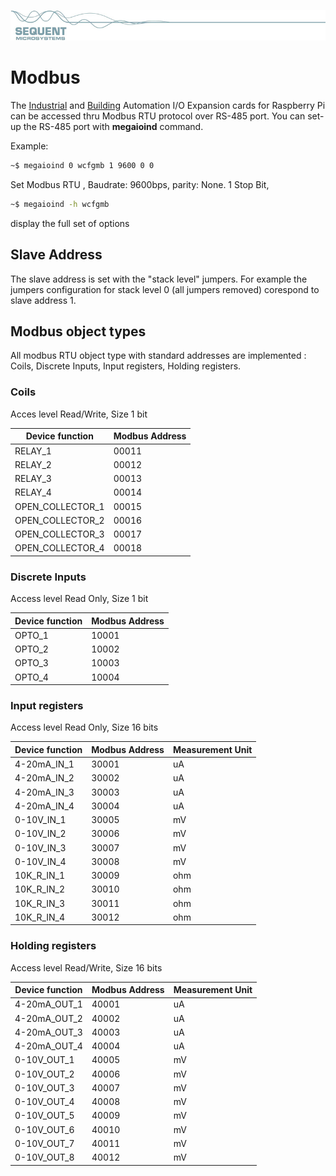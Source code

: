 [![megaioind-rpi](readmeres/sequent.jpg)](https://www.sequentmicrosystems.com/megaio-ind.html)

# Modbus

The [Industrial](https://www.sequentmicrosystems.com/megaio-ind.html) and [Building](https://www.sequentmicrosystems.com/megaio-bas.html) Automation I/O Expansion cards for Raspberry Pi can be accessed thru Modbus RTU protocol over RS-485 port.
You can set-up the RS-485 port with **megaioind** command.

Example:
```bash
~$ megaioind 0 wcfgmb 1 9600 0 0
```
Set Modbus RTU , Baudrate: 9600bps, parity: None. 1 Stop Bit, 
```bash
~$ megaioind -h wcfgmb
```
display the full set of options

## Slave Address
The slave address is set with the "stack level" jumpers. For example the jumpers configuration for stack level 0 (all jumpers removed) corespond to slave address 1.

## Modbus object types
All modbus RTU object type with standard addresses are implemented : Coils, Discrete Inputs, Input registers, Holding registers.

### Coils

Acces level Read/Write, Size 1 bit

| Device function | Modbus Address |
| --- | --- |
| RELAY_1 | 00011 |
| RELAY_2 | 00012 |
| RELAY_3 | 00013 |
| RELAY_4 | 00014 |
| OPEN_COLLECTOR_1 | 00015 |
| OPEN_COLLECTOR_2 | 00016 |
| OPEN_COLLECTOR_3 | 00017 |
| OPEN_COLLECTOR_4 | 00018 |

### Discrete Inputs

Access level Read Only, Size 1 bit

| Device function | Modbus Address |
| --- | --- |
| OPTO_1 | 10001 |
| OPTO_2 | 10002 |
| OPTO_3 | 10003 |
| OPTO_4 | 10004 |

### Input registers

Access level Read Only, Size 16 bits

| Device function | Modbus Address | Measurement Unit |
| --- | --- | --- |
| 4-20mA_IN_1 | 30001 | uA |
| 4-20mA_IN_2 | 30002 | uA |
| 4-20mA_IN_3 | 30003 | uA |
| 4-20mA_IN_4 | 30004 | uA |
| 0-10V_IN_1 | 30005 | mV |
| 0-10V_IN_2 | 30006 | mV |
| 0-10V_IN_3 | 30007 | mV |
| 0-10V_IN_4 | 30008 | mV |
| 10K_R_IN_1 | 30009 | ohm |
| 10K_R_IN_2 | 30010 | ohm |
| 10K_R_IN_3 | 30011 | ohm |
| 10K_R_IN_4 | 30012 | ohm |

### Holding registers

Access level Read/Write, Size 16 bits

| Device function | Modbus Address | Measurement Unit |
| --- | --- | --- |
| 4-20mA_OUT_1 | 40001 | uA |
| 4-20mA_OUT_2 | 40002 | uA |
| 4-20mA_OUT_3 | 40003 | uA |
| 4-20mA_OUT_4 | 40004 | uA |
| 0-10V_OUT_1 | 40005 | mV |
| 0-10V_OUT_2 | 40006 | mV |
| 0-10V_OUT_3 | 40007 | mV |
| 0-10V_OUT_4 | 40008 | mV |
| 0-10V_OUT_5 | 40009 | mV |
| 0-10V_OUT_6 | 40010 | mV |
| 0-10V_OUT_7 | 40011 | mV |
| 0-10V_OUT_8 | 40012 | mV |
